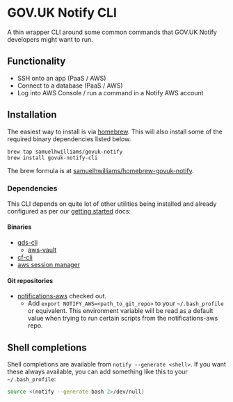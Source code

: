 # GOV.UK Notify CLI

A thin wrapper CLI around some common commands that GOV.UK Notify developers might want to run.

## Functionality

* SSH onto an app (PaaS / AWS)
* Connect to a database (PaaS / AWS)
* Log into AWS Console / run a command in a Notify AWS account

## Installation

The easiest way to install is via [homebrew](https://brew.sh/). This will also install some of the required binary dependencies listed below.

```
brew tap samuelhwilliams/govuk-notify
brew install govuk-notify-cli
```

The brew formula is at [samuelhwilliams/homebrew-govuk-notify](https://github.com/samuelhwilliams/homebrew-govuk-notify).

### Dependencies

This CLI depends on quite lot of other utilities being installed and already configured as per our [getting started](https://github.com/alphagov/notifications-manuals/wiki/Getting-started) docs:

#### Binaries

* [gds-cli](https://github.com/alphagov/gds-cli)
    * [aws-vault](https://github.com/99designs/aws-vault)
* [cf-cli](https://github.com/cloudfoundry/cli/blob/main/doc/installation-instructions/installation-instructions-v7.md#installers-and-compressed-binaries)
* [aws session manager](https://docs.aws.amazon.com/systems-manager/latest/userguide/session-manager-working-with-install-plugin.html#install-plugin-macos)

#### Git repositories

* [notifications-aws](https://github.com/alphagov/notifications-aws/) checked out.
    * Add `export NOTIFY_AWS=<path_to_git_repo>` to your `~/.bash_profile` or equivalent. This environment variable will be read as a default value when trying to run certain scripts from the notifications-aws repo.

## Shell completions

Shell completions are available from `notify --generate <shell>`. If you want these always available, you can add something like this to your `~/.bash_profile`:

```bash
source <(notify --generate bash 2>/dev/null)
```
